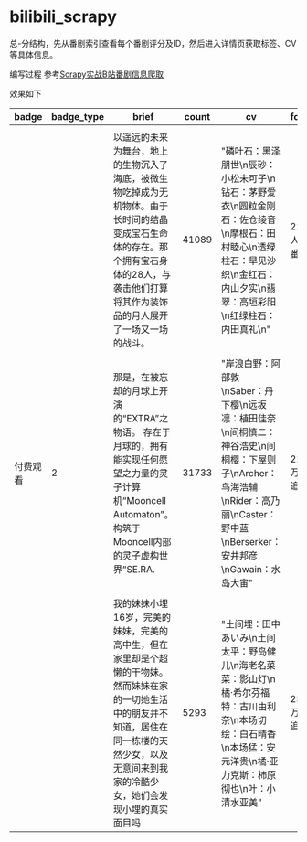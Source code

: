 # bilibili_scrapy

总-分结构，先从番剧索引查看每个番剧评分及ID，然后进入详情页获取标签、CV等具体信息。

编写过程 参考[Scrapy实战B站番剧信息爬取](https://www.jianshu.com/p/530acc7b50d1)

效果如下

| badge    | badge_type | brief                                                        | count | cv                                                           | follow        | index_show | is_finish | media_id | play           | pub_date | pub_real_time | renewal_time | score | season_id | staff                                                        | tags             | title                  |      |
| -------- | ---------- | ------------------------------------------------------------ | ----- | ------------------------------------------------------------ | ------------- | ---------- | --------- | -------- | -------------- | -------- | ------------- | ------------ | ----- | --------- | ------------------------------------------------------------ | ---------------- | ---------------------- | ---- |
|          |            |                                                              |       |                                                              |               |            |           |          |                |          |               |              |       |           |                                                              |                  |                        |      |
|          |            | 以遥远的未来为舞台，地上的生物沉入了海底，被微生物吃掉成为无机物体。由于长时间的结晶变成宝石生命体的存在。那个拥有宝石身体的28人，与袭击他们打算将其作为装饰品的月人展开了一场又一场的战斗。 | 41089 | "磷叶石：黑泽朋世\n辰砂：小松未可子\n钻石：茅野爱衣\n圆粒金刚石：佐仓绫音\n摩根石：田村睦心\n透绿柱石：早见沙织\n金红石：内山夕实\n翡翠：高垣彩阳\n红绿柱石：内田真礼\n" | 213万人追番   | 全12话     | 1         | 6434     | 3668.9万次播放 | 1.51E+09 | 1.51E+09      | 1.51E+09     | 9.8分 | 6434      | "原作：市川春子《宝石之国》（讲谈社《Afternoon》连载）\n监督：京极尚彦\n系列构成：大野敏哉\n角色设计：西田亚沙子\nCG总监督：井野元英二\n概念艺术：西川洋一\n色彩设计：三笠修\n摄影监督：藤田贤治\n编辑：今井大介\n音乐：藤泽庆昌\n音响监督：长崎行男\n动画制作：Orange" | 热血 战斗 漫改   | 宝石之国               |      |
|          |            |                                                              |       |                                                              |               |            |           |          |                |          |               |              |       |           |                                                              |                  |                        |      |
| 付费观看 | 2          | 那是，在被忘却的月球上开演的“EXTRA”之物语。 存在于月球的，拥有能实现任何愿望之力量的灵子计算机“Mooncell Automaton”。   构筑于Mooncell内部的灵子虚构世界“SE.RA. | 31733 | "岸浪白野：阿部敦\nSaber：丹下樱\n远坂凛：植田佳奈\n间桐慎二：神谷浩史\n间桐樱：下屋则子\nArcher：鸟海浩辅\nRider：高乃丽\nCaster：野中蓝\nBerserker：安井邦彦\nGawain：水岛大宙" | 217.6万人追番 | 全13话     | 1         | 8772     | 2836.9万次播放 | 1.52E+09 | 1.52E+09      | 1.53E+09     | 8.9分 | 21464     | "原作：TYPE-MOON\u002FMarvelous\n总监督：新房昭之\n系列监督：宫本幸裕\n系列构成：奈须蘑菇\n角色设计：滝山真哲\n音乐：神前晓\n角色原案：ワダアルコ\n动画制作：SHAFT" | 奇幻 战斗 游戏改 | Fate/EXTRA Last Encore |      |
|          |            |                                                              |       |                                                              |               |            |           |          |                |          |               |              |       |           |                                                              |                  |                        |      |
|          |            | 我的妹妹小埋16岁，完美的妹妹，完美的高中生，但在家里却是个超懒的干物妹。            然而妹妹在家的一切她生活中的朋友并不知道，居住在同一栋楼的天然少女，以及无意间来到我家的冷酷少女，她们会发现小埋的真实面目吗 | 5293  | "土间埋：田中あいみ\n土间太平：野岛健儿\n海老名菜菜：影山灯\n橘·希尔芬福特：古川由利奈\n本场切绘：白石晴香\n本场猛：安元洋贵\n橘·亚力克斯：柿原彻也\n叶：小清水亚美" | 253.1万人追番 | 全12话     | 1         | 2580     | 9035.6万次播放 | 1.44E+09 | 1.44E+09      | 1.44E+09     | 8.9分 | 2580      | "原作：サンカクヘッド\n监督：太田雅彦\n脚本：杉原研二、鸿野贵光、あおしまたかし、子安秀明\n演出：福本洁\n分镜：おざわかずひろ、太田雅彦、大隈孝晴\n系列构成：青岛崇\n角色设计：高野绫\n总作画监督：高野绫、中川洋未\n美术监督：池之上由纪\n色彩设计：真壁源太\n音响监督：虾名恭范\n音乐：三泽康广\n音乐制作：神南Studio\n编辑：小野寺绘美\n动画制作：动画工房" | 萌系 日常        | 干物妹！小埋           |      |